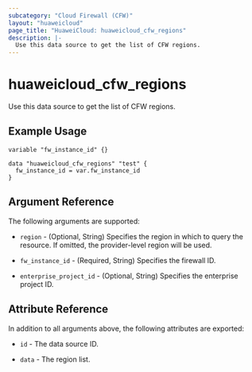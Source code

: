 ```yaml
---
subcategory: "Cloud Firewall (CFW)"
layout: "huaweicloud"
page_title: "HuaweiCloud: huaweicloud_cfw_regions"
description: |-
  Use this data source to get the list of CFW regions.
---
```


# huaweicloud_cfw_regions

Use this data source to get the list of CFW regions.

## Example Usage

```hcl
variable "fw_instance_id" {}

data "huaweicloud_cfw_regions" "test" {
  fw_instance_id = var.fw_instance_id
}
```

## Argument Reference

The following arguments are supported:

* `region` - (Optional, String) Specifies the region in which to query the resource.
  If omitted, the provider-level region will be used.

* `fw_instance_id` - (Required, String) Specifies the firewall ID.

* `enterprise_project_id` - (Optional, String) Specifies the enterprise project ID.

## Attribute Reference

In addition to all arguments above, the following attributes are exported:

* `id` - The data source ID.

* `data` - The region list.
